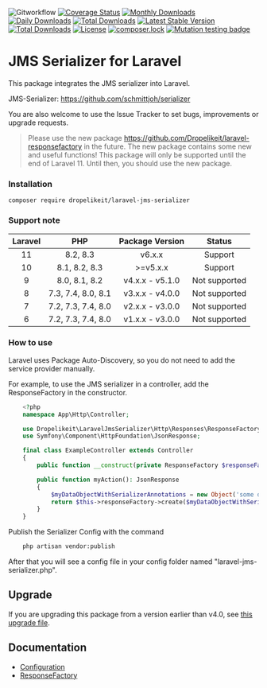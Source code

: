 ![Gitworkflow](https://github.com/Dropelikeit/laravel-jms-serializer/actions/workflows/ci.yml/badge.svg)
[![Coverage Status](https://coveralls.io/repos/github/Dropelikeit/laravel-jms-serializer/badge.svg?branch=master)](https://coveralls.io/github/Dropelikeit/laravel-jms-serializer?branch=master)
[![Monthly Downloads](https://poser.pugx.org/dropelikeit/laravel-jms-serializer/d/monthly)](https://packagist.org/packages/dropelikeit/laravel-jms-serializer)
[![Daily Downloads](https://poser.pugx.org/dropelikeit/laravel-jms-serializer/d/daily)](https://packagist.org/packages/dropelikeit/laravel-jms-serializer)
[![Total Downloads](https://poser.pugx.org/dropelikeit/laravel-jms-serializer/downloads)](https://packagist.org/packages/dropelikeit/laravel-jms-serializer)
[![Latest Stable Version](https://poser.pugx.org/dropelikeit/laravel-jms-serializer/v/stable)](https://packagist.org/packages/dropelikeit/laravel-jms-serializer)
[![Total Downloads](https://poser.pugx.org/dropelikeit/laravel-jms-serializer/downloads)](https://packagist.org/packages/dropelikeit/laravel-jms-serializer)
[![License](https://poser.pugx.org/dropelikeit/laravel-jms-serializer/license)](https://packagist.org/packages/dropelikeit/laravel-jms-serializer)
[![composer.lock](https://poser.pugx.org/dropelikeit/laravel-jms-serializer/composerlock)](https://packagist.org/packages/dropelikeit/laravel-jms-serializer)
[![Mutation testing badge](https://img.shields.io/endpoint?style=flat&url=https%3A%2F%2Fbadge-api.stryker-mutator.io%2Fgithub.com%2FDropelikeit%2Flaravel-jms-serializer%2Fmaster)](https://dashboard.stryker-mutator.io/reports/github.com/Dropelikeit/laravel-jms-serializer/master)

# JMS Serializer for Laravel

This package integrates the JMS serializer into Laravel.

JMS-Serializer: https://github.com/schmittjoh/serializer

You are also welcome to use the Issue Tracker to set bugs, improvements or upgrade requests.

> Please use the new package https://github.com/Dropelikeit/laravel-responsefactory in the future. The new package contains some new and useful functions!
This package will only be supported until the end of Laravel 11. Until then, you should use the new package.

### Installation

``` composer require dropelikeit/laravel-jms-serializer ```

### Support note
| Laravel |        PHP         | Package Version |    Status     |
|:-------:|:------------------:|:---------------:|:-------------:|
|   11    |      8.2, 8.3      |     v6.x.x      |    Support    |
|   10    |   8.1, 8.2, 8.3    |    >=v5.x.x     |    Support    |
|    9    |   8.0, 8.1, 8.2    | v4.x.x - v5.1.0 | Not supported |
|    8    | 7.3, 7.4, 8.0, 8.1 | v3.x.x - v4.0.0 | Not supported |
|    7    | 7.2, 7.3, 7.4, 8.0 | v2.x.x - v3.0.0 | Not supported |
|    6    | 7.2, 7.3, 7.4, 8.0 | v1.x.x - v3.0.0 | Not supported |

### How to use

Laravel uses Package Auto-Discovery, so you do not need to add the service provider manually. 

For example, to use the JMS serializer in a controller, add the ResponseFactory in the constructor.

```php
    <?php 
    namespace App\Http\Controller;

    use Dropelikeit\LaravelJmsSerializer\Http\Responses\ResponseFactory;
    use Symfony\Component\HttpFoundation\JsonResponse;

    final class ExampleController extends Controller 
    {
        public function __construct(private ResponseFactory $responseFactory) {}

        public function myAction(): JsonResponse
        {
            $myDataObjectWithSerializerAnnotations = new Object('some data');
            return $this->responseFactory->create($myDataObjectWithSerializerAnnotations);
        }
    }
```

Publish the Serializer Config with the command

```bash 
    php artisan vendor:publish
```

After that you will see a config file in your config folder named "laravel-jms-serializer.php".

## Upgrade
If you are upgrading this package from a version earlier than v4.0, see [this upgrade file](UPGRADE-4.0.md).

## Documentation

* [Configuration](docs/configuration.md)
* [ResponseFactory](docs/response-factory.md)
